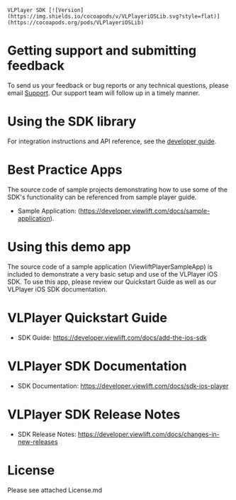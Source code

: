 ~~~~~~~~~~~~~~
VLPlayer SDK [![Version](https://img.shields.io/cocoapods/v/VLPlayeriOSLib.svg?style=flat)](https://cocoapods.org/pods/VLPlayeriOSLib)
~~~~~~~~~~~~~~

Getting support and submitting feedback
========================================

To send us your feedback or bug reports or any technical questions, please email [Support](mailto:techsupport@viewlift.com). Our support team will follow up in a timely manner.

Using the SDK library
======================

For integration instructions and API reference, see the [developer guide](https://developer.viewlift.com/docs/getting-started).

Best Practice Apps
===================

The source code of sample projects demonstrating how to use some of the SDK's functionality can be referenced from sample player guide.

- Sample Application: (https://developer.viewlift.com/docs/sample-application).

Using this demo app
====================

The source code of a sample application (ViewliftPlayerSampleApp) is included to demonstrate a very basic setup and use of the VLPlayer iOS SDK. To use this app, please review our Quickstart Guide as well as our VLPlayer iOS SDK documentation.

VLPlayer Quickstart Guide
==========================

- SDK Guide: https://developer.viewlift.com/docs/add-the-ios-sdk

VLPlayer SDK Documentation
==========================

- SDK Documentation: https://developer.viewlift.com/docs/sdk-ios-player

VLPlayer SDK Release Notes
==========================

- SDK Release Notes: https://developer.viewlift.com/docs/changes-in-new-releases

License
========

Please see attached License.md
